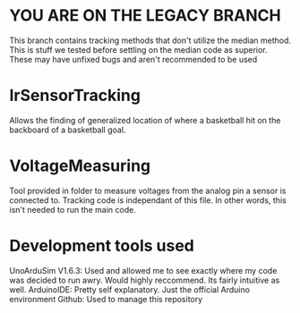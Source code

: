 # YOU ARE ON THE LEGACY BRANCH
This branch contains tracking methods that don't utilize the median method. This is stuff we tested before settling on the median code as superior. These may have unfixed bugs and aren't recommended to be used

# IrSensorTracking
Allows the finding of generalized location of where a basketball hit on the backboard of a basketball goal.

# VoltageMeasuring
Tool provided in folder to measure voltages from the analog pin a sensor is connected to. Tracking code is independant of this file. In other words, this isn't needed to run the main code.

# Development tools used
UnoArduSim V1.6.3: Used and allowed me to see exactly where my code was decided to run awry. Would highly reccommend. Its fairly intuitive as well.
ArduinoIDE: Pretty self explanatory. Just the official Arduino environment
Github: Used to manage this repository


